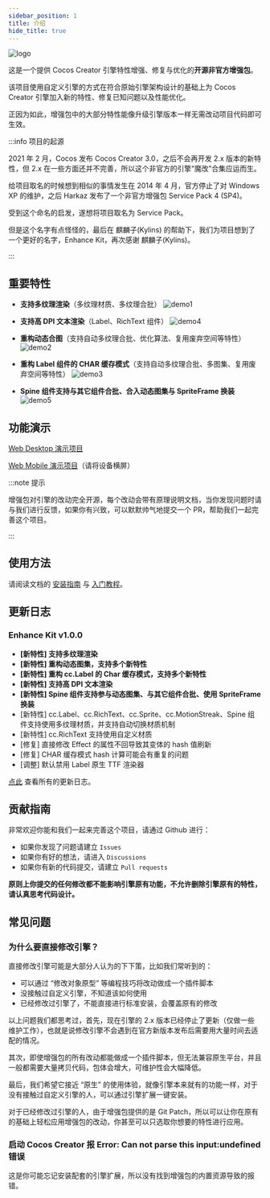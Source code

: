 ```yaml
---
sidebar_position: 1
title: 介绍
hide_title: true
---
```


![logo](/img/logo2.png)

这是一个提供 Cocos Creator 引擎特性增强、修复与优化的**开源非官方增强包**。

该项目使用自定义引擎的方式在符合原始引擎架构设计的基础上为 Cocos Creator 引擎加入新的特性、修复已知问题以及性能优化。

正因为如此，增强包中的大部分特性能像升级引擎版本一样无需改动项目代码即可生效。

:::info 项目的起源

2021 年 2 月，Cocos 发布 Cocos Creator 3.0，之后不会再开发 2.x 版本的新特性，但 2.x 在一些方面还并不完善，所以这个非官方的引擎“魔改”合集应运而生。

给项目取名的时候想到相似的事情发生在 2014 年 4 月，官方停止了对 Windows XP 的维护，之后 Harkaz 发布了一个非官方增强包 Service Pack 4 (SP4)。

受到这个命名的启发，遂想将项目取名为 Service Pack。

但是这个名字有点怪怪的，最后在 麒麟子(Kylins) 的帮助下，我们为项目想到了一个更好的名字，Enhance Kit，再次感谢 麒麟子(Kylins)。

:::

## 重要特性

- **支持多纹理渲染**（多纹理材质、多纹理合批）
  ![demo1](/demo-imgs/demo1.png)
  
- **支持高 DPI 文本渲染**（Label、RichText 组件）
  ![demo4](/demo-imgs/demo4.png)

- **重构动态合图**（支持自动多纹理合批、优化算法、复用废弃空间等特性）
  ![demo2](/demo-imgs/demo2.png)

- **重构 Label 组件的 CHAR 缓存模式**（支持自动多纹理合批、多图集、复用废弃空间等特性）
  ![demo3](/demo-imgs/demo3.png)

- **Spine 组件支持与其它组件合批、合入动态图集与 SpriteFrame 换装**
  ![demo5](/demo-imgs/demo5.png)

## 功能演示

[Web Desktop 演示项目](https://smallmain.gitee.io/cocos-enhance-kit/demo/v1.0.0/web-desktop/index.html)

[Web Mobile 演示项目](https://smallmain.gitee.io/cocos-enhance-kit/demo/v1.0.0/web-mobile/index.html)（请将设备横屏）

:::note 提示

增强包对引擎的改动完全开源，每个改动会带有原理说明文档，当你发现问题时请与我们进行反馈，如果你有兴致，可以默默帅气地提交一个 PR，帮助我们一起完善这个项目。

:::

## 使用方法

请阅读文档的 [安装指南](./installation-guide/installation-intro.mdx) 与 [入门教程](./start-guide/start-guide-intro.mdx)。

## 更新日志

### Enhance Kit v1.0.0

- **[新特性] 支持多纹理渲染**
- **[新特性] 重构动态图集，支持多个新特性**
- **[新特性] 重构 cc.Label 的 Char 缓存模式，支持多个新特性**
- **[新特性] 支持高 DPI 文本渲染**
- **[新特性] Spine 组件支持参与动态图集、与其它组件合批、使用 SpriteFrame 换装**
- [新特性] cc.Label、cc.RichText、cc.Sprite、cc.MotionStreak、Spine 组件支持使用多纹理材质，并支持自动切换材质机制
- [新特性] cc.RichText 支持使用自定义材质
- [修复] 直接修改 Effect 的属性不回导致其变体的 hash 值刷新
- [修复] CHAR 缓存模式 hash 计算可能会有重复的问题
- [调整] 默认禁用 Label 原生 TTF 渲染器

[点此](https://smallmain.gitee.io/cocos-enhance-kit/docs/update-log) 查看所有的更新日志。

## 贡献指南

非常欢迎你能和我们一起来完善这个项目，请通过 Github 进行：

- 如果你发现了问题请建立 `Issues`
- 如果你有好的想法，请进入 `Discussions`
- 如果你有新的代码提交，请建立 `Pull requests`

**原则上你提交的任何修改都不能影响引擎原有功能，不允许删除引擎原有的特性，请认真思考代码设计。**

## 常见问题

### 为什么要直接修改引擎？

直接修改引擎可能是大部分人认为的下下策，比如我们常听到的：

- 可以通过 “修改对象原型” 等编程技巧将改动做成一个插件脚本
- 没接触过自定义引擎，不知道该如何使用
- 已经修改过引擎了，不能直接进行标准安装，会覆盖原有的修改

以上问题我们都思考过，首先，现在引擎的 2.x 版本已经停止了更新（仅做一些维护工作），也就是说修改引擎不会遇到在官方新版本发布后需要用大量时间去适配的情况。

其次，即使增强包的所有改动都能做成一个插件脚本，但无法兼容原生平台，并且一般都需要大量拷贝代码，包体会增大，可维护性会大幅降低。

最后，我们希望它接近 “原生” 的使用体验，就像引擎本来就有的功能一样，对于没有接触过自定义引擎的人，可以通过引擎扩展一键安装。

对于已经修改过引擎的人，由于增强包提供的是 Git Patch，所以可以让你在原有的基础上轻松应用增强包的改动，你甚至可以只选取你想要的特性进行应用。

### 启动 Cocos Creator 报 Error: Can not parse this input:undefined 错误

这是你可能忘记安装配套的引擎扩展，所以没有找到增强包的内置资源导致的报错。
